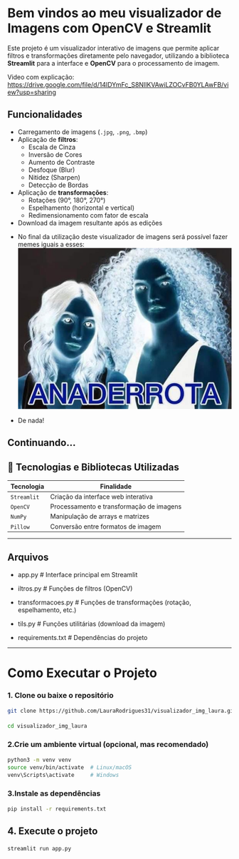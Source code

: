 # Bem vindos ao meu visualizador de Imagens com OpenCV e Streamlit

Este projeto é um visualizador interativo de imagens que permite aplicar filtros e transformações diretamente pelo navegador, utilizando a biblioteca **Streamlit** para a interface e **OpenCV** para o processamento de imagem.

Video com explicação: https://drive.google.com/file/d/14IDYmFc_S8NIlKVAwiLZOCvFB0YLAwFB/view?usp=sharing 

## Funcionalidades

- Carregamento de imagens (`.jpg`, `.png`, `.bmp`)
- Aplicação de **filtros**:
  - Escala de Cinza
  - Inversão de Cores
  - Aumento de Contraste
  - Desfoque (Blur)
  - Nitidez (Sharpen)
  - Detecção de Bordas
- Aplicação de **transformações**:
  - Rotações (90°, 180°, 270°)
  - Espelhamento (horizontal e vertical)
  - Redimensionamento com fator de escala
- Download da imagem resultante após as edições

* No final da utilização deste visualizador de imagens será possível fazer memes iguais a esses: 
![Interface do aplicativo](assets/meme-invertido-1.jpg)

* De nada! 

Continuando...
---

## 🧱 Tecnologias e Bibliotecas Utilizadas

| Tecnologia  | Finalidade                               |
|-------------|-------------------------------------------|
| `Streamlit` | Criação da interface web interativa       |
| `OpenCV`    | Processamento e transformação de imagens  |
| `NumPy`     | Manipulação de arrays e matrizes          |
| `Pillow`    | Conversão entre formatos de imagem        |

---

## Arquivos

* app.py # Interface principal em Streamlit

* iltros.py # Funções de filtros (OpenCV)

* transformacoes.py # Funções de transformações (rotação, espelhamento, etc.)

* tils.py # Funções utilitárias (download da imagem)

* requirements.txt # Dependências do projeto


---

#  Como Executar o Projeto

### 1. Clone ou baixe o repositório
```bash
git clone https://github.com/LauraRodrigues31/visualizador_img_laura.git

cd visualizador_img_laura

```
### 2.Crie um ambiente virtual (opcional, mas recomendado)
```bash
python3 -m venv venv
source venv/bin/activate  # Linux/macOS
venv\Scripts\activate     # Windows

```

### 3.Instale as dependências
```bash
pip install -r requirements.txt

```
## 4. Execute o projeto
```bash
streamlit run app.py

```
